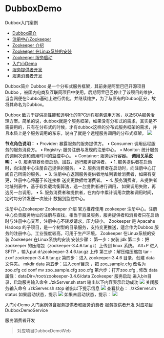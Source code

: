 # DubboxDemo
Dubbox入门案例

- <a href="#jianjie">Dubbox简介</a>
- <a href="#zhuce">注册中心Zookeeper</a>
- <a href="#jieshao">Zookeeper 介绍</a>
- <a href="#anzhuang">Zookeeper 在Linux系统的安装</a>
- <a href="#qidong">Zookeeper 服务启动</a>
- <a href="#demo">入门小Demo</a>
- <a href="#fuwu">服务提供者开发</a>
- <a href="#xiaofei">服务消费者开发</a>

<a name="jianjie">Dubbox简介</a>
Dubbox 是一个分布式服务框架，其前身是阿里巴巴开源项目Dubbo ，被国内电商及互联网项目中使用，后期阿里巴巴停止了该项目的维护，当当网便在Dubbo基础上进行优化，并继续维护，为了与原有的Dubbo区分，故将其命名为Dubbox。

Dubbox 致力于提供高性能和透明化的RPC远程服务调用方案，以及SOA服务治理方案。简单的说，dubbox就是个服务框架，如果没有分布式的需求，其实是不需要用的，只有在分布式的时候，才有dubbox这样的分布式服务框架的需求，并且本质上是个服务调用的东东，说白了就是个远程服务调用的分布式框架。
![](https://i.imgur.com/QL785HB.png)


**节点角色说明：**
• Provider: 暴露服务的服务提供方。
• Consumer: 调用远程服务的服务消费方。
• Registry: 服务注册与发现的注册中心。
• Monitor: 统计服务的调用次调和调用时间的监控中心。
• Container: 服务运行容器。
**调用关系说明：**
• 0. 服务容器负责启动，加载，运行服务提供者。
• 1. 服务提供者在启动时，向注册中心注册自己提供的服务。
• 2. 服务消费者在启动时，向注册中心订阅自己所需的服务。
• 3. 注册中心返回服务提供者地址列表给消费者，如果有变更，注册中心将基于长连接推
送变更数据给消费者。
• 4. 服务消费者，从提供者地址列表中，基于软负载均衡算法，选一台提供者进行调用，
如果调用失败，再选另一台调用。
• 5. 服务消费者和提供者，在内存中累计调用次数和调用时间，定时每分钟发送一次统计
数据到监控中心。

<a name="zhuce">注册中心Zookeeper</a>
<a name="jieshao">Zookeeper 介绍</a>
官方推荐使用 zookeeper 注册中心。注册中心负责服务地址的注册与查找，相当于目录服务，服务提供者和消费者只在启动时与注册中心交互，注册中心不转发请求，压力较小。
Zookeeper 是 Apacahe Hadoop 的子项目，是一个树型的目录服务，支持变更推送，适合作为Dubbox 服务的注册中心，工业强度较高，可用于生产环境。
<a name="anzhuang">Zookeeper 在Linux系统的安装</a>
Zookeeper 在Linux系统的安装
安装步骤：
第一步：安装 jdk
第二步：把 zookeeper 的压缩包（zookeeper-3.4.6.tar.gz）上传到 linux 系统。
Alt+P 进入SFTP ，输入put d:\zookeeper-3.4.6.tar.gz 上传
第三步：解压缩压缩包
tar -zxvf zookeeper-3.4.6.tar.gz
第四步：进入 zookeeper-3.4.6 目录，创建 data 文件夹。
mkdir data
第五步：进入conf目录 ，把 zoo_sample.cfg 改名为 zoo.cfg
cd conf
mv zoo_sample.cfg zoo.cfg
第六步：打开zoo.cfg ,  修改 data 属性：dataDir=/root/zookeeper-3.4.6/data
<a name="qidong">Zookeeper 服务启动</a>
进入bin目录，启动服务输入命令
     ./zkServer.sh start
输出以下内容表示启动成功
![](https://i.imgur.com/ZnsvqZ5.png)
关闭服务输入命令
    ./zkServer.sh stop
输出以下提示信息
![](https://i.imgur.com/Df4YoL3.png)
查看状态：
    ./zkServer.sh status
如果启动状态，提示
![](https://i.imgur.com/Ns06uU7.png)
如果未启动状态，提示：
![](https://i.imgur.com/FgByWJX.png)

<a name="demo">入门小Demo</a>
入门案例包含服务提供者和服务消费者
<a name="fuwu">服务提供者开发</a>
对应项目DubboxDemoService 

<a name="xiaofei">服务消费者开发</a>
>对应项目DubboxDemoWeb
